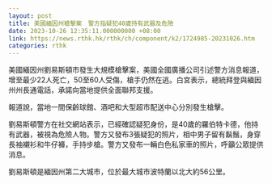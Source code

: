 ```yaml
---
layout: post
title: 美國緬因州槍擊案　警方指疑犯40歲持有武器及危險
date: 2023-10-26 12:35:11.000000000 +08:00
link: https://news.rthk.hk/rthk/ch/component/k2/1724985-20231026.htm
categories: rthk
---
```


美國緬因州劉易斯頓市發生大規模槍擊案，美國全國廣播公司引述警方消息報道，增至最少22人死亡，50至60人受傷，槍手仍然在逃。白宮表示，總統拜登與緬因州州長通電話，承諾向當地提供全面聯邦支援。

報道說，當地一間保齡球館、酒吧和大型超市配送中心分別發生槍擊。

劉易斯頓警方在社交網站表示，已經確認疑犯身份，是40歲的羅伯特卡德，他持有武器，被視為危險人物。警方又發布3張疑犯的照片，相中男子留有鬍鬚，身穿長袖襯衫和牛仔褲，手持步槍。警方又發布一輛白色私家車的照片，呼籲公眾提供消息。

劉易斯頓是緬因州第二大城市，位於最大城市波特蘭以北大約56公里。
